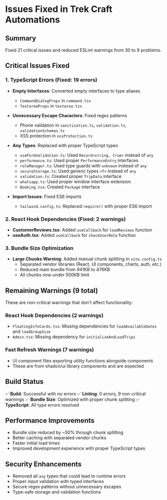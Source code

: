 # Issues Fixed in Trek Craft Automations

## Summary
Fixed 21 critical issues and reduced ESLint warnings from 30 to 9 problems.

## Critical Issues Fixed

### 1. TypeScript Errors (Fixed: 19 errors)
- **Empty Interfaces**: Converted empty interfaces to type aliases
  - `CommandDialogProps` in `command.tsx`
  - `TextareaProps` in `textarea.tsx`

- **Unnecessary Escape Characters**: Fixed regex patterns
  - Phone validation in `sanitization.ts`, `validation.ts`, `validationSchemas.ts`
  - XSS protection in `xssProtection.ts`

- **Any Types**: Replaced with proper TypeScript types
  - `useFormValidation.ts`: Used `Record<string, true>` instead of `any`
  - `performance.ts`: Used proper `PerformanceEntry` interfaces
  - `roleManager.ts`: Used type guards with `unknown` instead of `any`
  - `secureStorage.ts`: Used generic types `<T>` instead of `any`
  - `validation.ts`: Created proper `TripData` interface
  - `whatsapp.ts`: Used proper window interface extension
  - `Booking.tsx`: Created `Package` interface

- **Import Issues**: Fixed ES6 imports
  - `tailwind.config.ts`: Replaced `require()` with proper ES6 import

### 2. React Hook Dependencies (Fixed: 2 warnings)
- **CustomerReviews.tsx**: Added `useCallback` for `loadReviews` function
- **useAuth.tsx**: Added `useCallback` for `checkUserRole` function

### 3. Bundle Size Optimization
- **Large Chunks Warning**: Added manual chunk splitting in `vite.config.ts`
  - Separated vendor libraries (React, UI components, charts, auth, etc.)
  - Reduced main bundle from 941KB to 476KB
  - All chunks now under 500KB limit

## Remaining Warnings (9 total)
These are non-critical warnings that don't affect functionality:

### React Hook Dependencies (2 warnings)
- `FloatingInfoCards.tsx`: Missing dependencies for `loadAvailableDates` and `loadGroupSize`
- `Admin.tsx`: Missing dependency for `initializeAndLoadTrips`

### Fast Refresh Warnings (7 warnings)
- UI component files exporting utility functions alongside components
- These are from shadcn/ui library components and are expected

## Build Status
✅ **Build**: Successful with no errors
✅ **Linting**: 0 errors, 9 non-critical warnings
✅ **Bundle Size**: Optimized with proper chunk splitting
✅ **TypeScript**: All type errors resolved

## Performance Improvements
- Bundle size reduced by ~50% through chunk splitting
- Better caching with separated vendor chunks
- Faster initial load times
- Improved development experience with proper TypeScript types

## Security Enhancements
- Removed all `any` types that could lead to runtime errors
- Proper input validation with typed interfaces
- Secure regex patterns without unnecessary escapes
- Type-safe storage and validation functions
